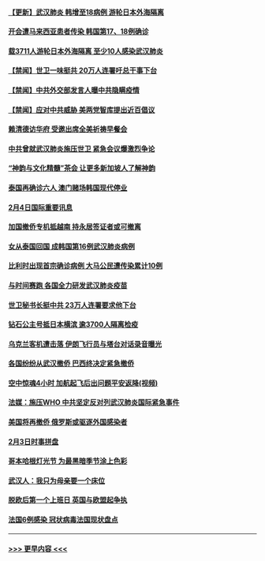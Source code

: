 #### [【更新】武汉肺炎 韩增至18病例 游轮日本外海隔离](../pages/prog202/a102758911.md?t=02051444) 
#### [开会遭马来西亚患者传染 韩国第17、18例确诊](../pages/prog202/a102769600.md?t=02051444) 
#### [载3711人游轮日本外海隔离 至少10人感染武汉肺炎](../pages/prog202/a102769538.md?t=02051444) 
#### [【禁闻】世卫一味挺共 20万人连署吁总干事下台](../pages/prog202/a102769445.md?t=02051444) 
#### [【禁闻】中共外交部发言人曝中共隐瞒疫情](../pages/prog202/a102769400.md?t=02051444) 
#### [【禁闻】应对中共威胁 美两党智库提出近百倡议](../pages/prog202/a102769357.md?t=02051444) 
#### [赖清德访华府  受邀出席全美祈祷早餐会](../pages/prog202/a102769350.md?t=02051444) 
#### [中共曾就武汉肺炎施压世卫 紧急会议爆激烈争论](../pages/prog202/a102769312.md?t=02051444) 
#### [“神韵与文化精髓”茶会 让更多新加坡人了解神韵](../pages/prog202/a102769286.md?t=02051444) 
#### [泰国再确诊六人 澳门赌场韩国现代停业](../pages/prog202/a102769239.md?t=02051444) 
#### [2月4日国际重要讯息](../pages/prog202/a102768884.md?t=02051444) 
#### [加国撤侨专机抵越南 持永居签证者或可撤离](../pages/prog202/a102768877.md?t=02051444) 
#### [女从泰国回国 成韩国第16例武汉肺炎病例](../pages/prog202/a102768669.md?t=02051444) 
#### [比利时出现首宗确诊病例 大马公民遭传染累计10例](../pages/prog202/a102768824.md?t=02051444) 
#### [与时间赛跑 各国全力研发武汉肺炎疫苗](../pages/prog202/a102768738.md?t=02051444) 
#### [世卫秘书长挺中共 23万人连署要求他下台](../pages/prog202/a102768717.md?t=02051444) 
#### [钻石公主号抵日本横滨 逾3700人隔离检疫](../pages/prog202/a102768714.md?t=02051444) 
#### [乌克兰客机遭击落 伊朗飞行员与塔台对话录音曝光](../pages/prog202/a102768645.md?t=02051444) 
#### [各国纷纷从武汉撤侨 巴西终决定紧急撤侨](../pages/prog202/a102768630.md?t=02051444) 
#### [空中惊魂4小时 加航起飞后出问题平安返降(视频)](../pages/prog202/a102768601.md?t=02051444) 
#### [法媒：施压WHO 中共坚定反对列武汉肺炎国际紧急事件](../pages/prog202/a102768584.md?t=02051444) 
#### [美国将再撤侨 俄罗斯或驱逐外国感染者](../pages/prog202/a102768247.md?t=02051444) 
#### [2月3日时事拼盘](../pages/prog202/a102768402.md?t=02051444) 
#### [哥本哈根灯光节 为最黑暗季节涂上色彩](../pages/prog202/a102768369.md?t=02051444) 
#### [武汉人：我只为母亲要一个床位](../pages/prog202/a102768250.md?t=02051444) 
#### [脱欧后第一个上班日 英国与欧盟起争执](../pages/prog202/a102768252.md?t=02051444) 
#### [法国6例感染 冠状病毒法国现状盘点](../pages/prog202/a102768157.md?t=02051444) 

----
#### [ >>> 更早内容 <<< ](../indexes/prog202-earlier.md)
